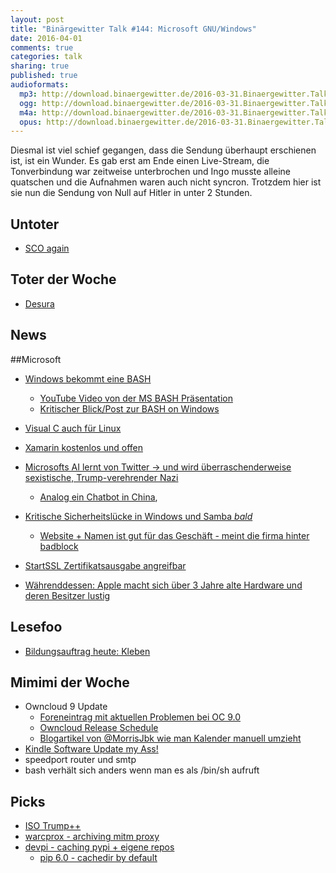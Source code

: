 ```yaml
---
layout: post
title: "Binärgewitter Talk #144: Microsoft GNU/Windows"
date: 2016-04-01
comments: true
categories: talk
sharing: true
published: true
audioformats:
  mp3: http://download.binaergewitter.de/2016-03-31.Binaergewitter.Talk.144.mp3
  ogg: http://download.binaergewitter.de/2016-03-31.Binaergewitter.Talk.144.ogg
  m4a: http://download.binaergewitter.de/2016-03-31.Binaergewitter.Talk.144.m4a
  opus: http://download.binaergewitter.de/2016-03-31.Binaergewitter.Talk.144.opus
---
```


Diesmal ist viel schief gegangen, dass die Sendung überhaupt erschienen ist, ist ein Wunder. Es gab erst am Ende einen Live-Stream, die Tonverbindung war zeitweise unterbrochen und Ingo musste alleine quatschen und die Aufnahmen waren auch nicht syncron. Trotzdem hier ist sie nun die Sendung von Null auf Hitler in unter 2 Stunden.

## Untoter
- [SCO again]( https://linux.slashdot.org/story/16/03/31/0534206/13-year-old-linux-dispute-returns-as-sco-files-new-appeal )

## Toter der Woche
- [Desura]( http://www.pro-linux.de/news/1/23379/spielevertriebsplattform-desura-nicht-mehr-erreichbar.html )

## News

##Microsoft

- [Windows bekommt eine BASH](http://www.heise.de/newsticker/meldung/Microsoft-Build-2016-Windows-10-lernt-Linux-3158427.html )
    * [YouTube Video von der MS BASH Präsentation]( https://www.youtube.com/watch?v=kJGqZHQzNRo )
    * [Kritischer Blick/Post zur BASH on Windows]( http://www.baggerspion.net/2016/03/then-you-win-some-thoughts-on-bash-for.html )
- [Visual C auch für Linux]( http://www.heise.de/newsticker/meldung/Microsoft-Build-2016-Visual-C-jetzt-auch-fuer-Linux-3159540.html )    
- [Xamarin kostenlos und offen]( https://blog.xamarin.com/xamarin-for-all/ )
- [Microsofts AI lernt von Twitter -> und wird überraschenderweise sexistische, Trump-verehrender Nazi](http://www.telegraph.co.uk/technology/2016/03/24/microsofts-teen-girl-ai-turns-into-a-hitler-loving-sex-robot-wit/ )
    * [Analog ein Chatbot in China](https://www.inverse.com/article/13387-microsoft-s-chinese-chatbot-that-actually-works ), 

- [Kritische Sicherheitslücke in Windows und Samba *bald*]( http://www.pro-linux.de/news/1/23388/samba-warnt-vor-kritischer-sicherheitsl%C3%BCcke.html )
  * [Website + Namen ist gut für das Geschäft - meint die firma hinter badblock]( http://www.csoonline.com/article/3047221/techology-business/company-behind-the-badlock-disclosure-says-pre-patch-hype-is-good-for-business.html?nsdr=true ) 
- [StartSSL Zertifikatsausgabe angreifbar]( http://oalmanna.blogspot.de/2016/03/startssl-domain-validation.html?m=1 )
- [Währenddessen: Apple macht sich über 3 Jahre alte Hardware und deren Besitzer lustig]( https://apple.slashdot.org/story/16/03/23/1549228/that-awkward-moment-when-apple-mocked-good-hardware-and-poor-people )

## Lesefoo
- [Bildungsauftrag heute: Kleben]( http://makezine.com/2016/03/25/dont-glue-anything-without-handy-reference-chart/ )

## Mimimi der Woche
- Owncloud 9 Update
  * [Foreneintrag mit aktuellen Problemen bei OC 9.0](https://forum.owncloud.org/viewtopic.php?f=38&t=33274 )
  * [Owncloud Release Schedule]( https://github.com/owncloud/core/wiki/Maintenance-and-Release-Schedule )
  * [Blogartikel von @MorrisJbk wie man Kalender manuell umzieht]( http://morrisjobke.de/2016/03/07/ownCloud-9.0-calendar-migration-analysis/ )
- [Kindle Software Update my Ass!]( http://www.amazon.com/gp/help/customer/display.html?nodeId=200529700 )
- speedport router und smtp
- bash verhält sich anders wenn man es als /bin/sh aufruft

## Picks
- [ISO Trump++]( https://twitter.com/isotrumpp )
- [warcprox - archiving mitm proxy]( https://github.com/internetarchive/warcprox )
- [devpi - caching pypi + eigene repos]( http://doc.devpi.net/latest/ )
  * [pip 6.0 - cachedir by default]( https://pip.pypa.io/en/latest/reference/pip_install/#caching )
